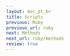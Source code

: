 ```yaml
---
layout: doc_pt_br
title: Scripts
previous: Ruby
previous_url: ruby
next: Methods
next_url: ruby/methods
review: true
---
```

